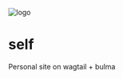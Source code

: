 ![logo](https://raw.githubusercontent.com/MichaelPak/self/master/app/src/core/static/core/img/logo.png)

self
===
Personal site on wagtail + bulma